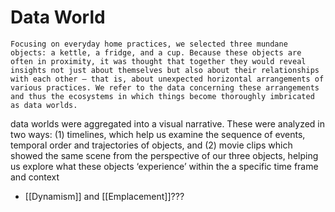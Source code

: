 # Data World
    Focusing on everyday home practices, we selected three mundane objects: a kettle, a fridge, and a cup. Because these objects are often in proximity, it was thought that together they would reveal insights not just about themselves but also about their relationships with each other – that is, about unexpected horizontal arrangements of various practices. We refer to the data concerning these arrangements and thus the ecosystems in which things become thoroughly imbricated as data worlds.

data worlds were aggregated into a visual narrative. These were analyzed in two ways: (1) timelines, which help us examine the 
sequence of events, temporal order and trajectories of objects, and (2) movie clips which showed the same scene from the perspective of our three objects, helping us explore what these objects ‘experience’ within the a specific time frame and context

- [[Dynamism]] and [[Emplacement]]???
